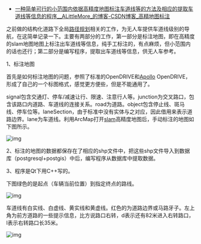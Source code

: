 - [一种简单可行的小范围内依据高精度地图标注车道线等的方法及相应的提取车道线等信息的程序__ALittleMore_的博客-CSDN博客_高精地图标注](https://blog.csdn.net/abc6781/article/details/109526847?utm_medium=distribute.pc_relevant.none-task-blog-2~default~baidujs_title~default-0-109526847-blog-118458343.pc_relevant_multi_platform_whitelistv2_ad_hc&spm=1001.2101.3001.4242.1&utm_relevant_index=3)

之前做的结构化道路下全局[路径规划](https://so.csdn.net/so/search?q=路径规划&spm=1001.2101.3001.7020)相关的工作，为无人车提供车道线级别的导航，在这简单记录一下。主要有两部分的工作，第一部分是标注地图，即在高精度的slam地图地图上标注出车道线等信息，纯手工标注的，有点麻烦，但小范围内的话也还行；第二部分是编写程序，提取出车道线等信息，供无人车参考。

1、标注地图

首先是如何标注地图的问题，参照了标准的OpenDRIVE和[Apollo](https://so.csdn.net/so/search?q=Apollo&spm=1001.2101.3001.7020) OpenDRIVE，形成了自己的一个标图格式，感觉更方便些，但是不能通用了。

signal包含交通灯、停车/减速让行、限速、注意行人等。junction为交叉路口，包含该路口内道路、车道线的连接关系。road为道路。object包含停止线、斑马线、停车位等。laneSection，由于标准中没有实体与之对应，因此借用来表示道路边界。lane为车道线。利用ArcMap打开[slam](https://so.csdn.net/so/search?q=slam&spm=1001.2101.3001.7020)高精度地图后，手动标注的地图如下图所示。

![img](https://img-blog.csdnimg.cn/20201106103659210.png?x-oss-process=image/watermark,type_ZmFuZ3poZW5naGVpdGk,shadow_10,text_aHR0cHM6Ly9ibG9nLmNzZG4ubmV0L2FiYzY3ODE=,size_16,color_FFFFFF,t_70)

 

2、标注的地图的数据都保存在了相应的shp文件中，把这些shp文件导入到数据库（postgresql+postgis）中后，编写程序从数据库中提取数据。

3、程序是Qt下用C++写的。

下图绿色的是起点（车辆当前位置）到指定终点的路线。

![img](https://img-blog.csdnimg.cn/20201106103110656.png?x-oss-process=image/watermark,type_ZmFuZ3poZW5naGVpdGk,shadow_10,text_aHR0cHM6Ly9ibG9nLmNzZG4ubmV0L2FiYzY3ODE=,size_16,color_FFFFFF,t_70)

车道线有白实线、白虚线、黄实线和黄虚线。红色的为道路边界或马路牙子。左上角为前方道路的一些提示信息，比方说路口右转，d表示还有82米进入右转路口，l表示右转路口长35米。

![img](https://img-blog.csdnimg.cn/20201106103118500.png?x-oss-process=image/watermark,type_ZmFuZ3poZW5naGVpdGk,shadow_10,text_aHR0cHM6Ly9ibG9nLmNzZG4ubmV0L2FiYzY3ODE=,size_16,color_FFFFFF,t_70)